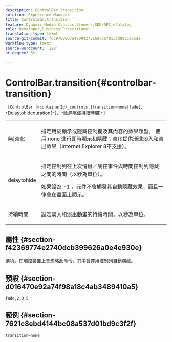 ```yaml
---
description: ControlBar.transition
solution: Experience Manager
title: ControlBar.transition
feature: Dynamic Media Classic,Viewers,SDK/API,eCatalog
role: Developer,Business Practitioner
translation-type: tm+mt
source-git-commit: f6c97606d7a4209427316d7367013ad9585a5cae
workflow-type: tm+mt
source-wordcount: '128'
ht-degree: 3%

---
```



# ControlBar.transition{#controlbar-transition}

` [ControlBar.|<containerId>_controls.]transition=none|fade[, *`Delaytohideduration(`*[, *`延遲隱藏持續時間)`*]`

<table id="table_F71AA834FE494949A2D4B569EA5E721F"> 
 <tbody> 
  <tr> 
   <td colname="col1"> <p> <span class="codeph"> 無|淡化  </span> </p> </td> 
   <td colname="col2"> <p> 指定用於顯示或隱藏控制欄及其內容的效果類型。 使用<span class="codeph"> none </span>進行即時顯示和隱藏；<span class="codeph">淡化</span>提供漸進淡入和淡出效果（Internet Explorer 8不支援）。 </p> </td> 
  </tr> 
  <tr> 
   <td colname="col1"> <p> <span class="codeph"> <span class="varname"> delaytohide  </span> </span> </p> </td> 
   <td colname="col2"> <p> 指定控制列在上次滑鼠／觸控事件與時間控制列隱藏之間的時間（以秒為單位）。 </p> <p> 如果設為<span class="codeph"> -1 </span>，元件不會觸發其自動隱藏效果，而且一律會在畫面上顯示。 </p> </td> 
  </tr> 
  <tr> 
   <td colname="col1"> <p> <span class="codeph"> <span class="varname"> 持續時間  </span> </span> </p> </td> 
   <td colname="col2"> <p> 設定淡入和淡出動畫的持續時間，以秒為單位。 </p> </td> 
  </tr> 
 </tbody> 
</table>

## 屬性 {#section-f42369774e2740dcb399626a0e4e930e}

選填。在觸控裝置上會忽略此命令，其中會停用控制列自動隱藏。

## 預設 {#section-d016470e92a74f98a18c4ab3489410a5}

`fade,2,0.5`

## 範例 {#section-7621c8ebd4144bc08a537d01bd9c3f2f}

`transition=none`
